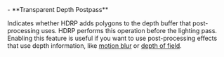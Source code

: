 <tr>
<td>- **Transparent Depth Postpass**</td>
<td>

Indicates whether HDRP adds polygons to the depth buffer that post-processing uses. HDRP performs this operation before the lighting pass. Enabling this feature is useful if you want to use post-processing effects that use depth information, like [motion blur](../../../Post-Processing-Motion-Blur.md) or [depth of field](../../../Post-Processing-Depth-of-Field.md).

</td>
</tr>
